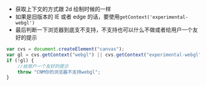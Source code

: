 * 获取上下文的方式跟 2d 绘制时候的一样  
* 如果是旧版本的 IE 或者 edge 的话，要使用`getContext('experimental-webgl')`
* 最后判断一下浏览器到底支不支持，不支持也可以什么不做或者给用户一个友好的提示

```javascript
var cvs = document.createElement("canvas");
var gl = cvs.getContext("webgl") || cvs.getContext("experimental-webgl");
if (!gl) {
	//给用户一个友好的提示
	throw "CNM你的浏览器不支持webgl";
}
```
